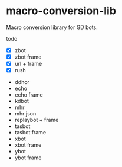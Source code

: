 # macro-conversion-lib
Macro conversion library for GD bots.

todo
  - [X] zbot
  - [X] zbot frame
  - [X] url + frame
  - [X] rush
  - ddhor
  - echo
  - echo frame
  - kdbot
  - mhr
  - mhr json
  - replaybot + frame
  - tasbot
  - tasbot frame
  - xbot
  - xbot frame
  - ybot
  - ybot frame
